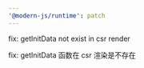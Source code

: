 ```yaml
---
'@modern-js/runtime': patch
---
```


fix: getInitData not exist in csr render

fix: getInitData 函数在 csr 渲染是不存在
